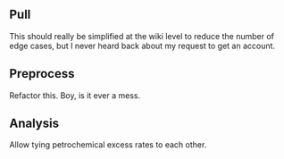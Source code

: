 Pull
---

This should really be simplified at the wiki level to reduce the number of edge
cases, but I never heard back about my request to get an account.

Preprocess
---

Refactor this. Boy, is it ever a mess.

Analysis
---

Allow tying petrochemical excess rates to each other.